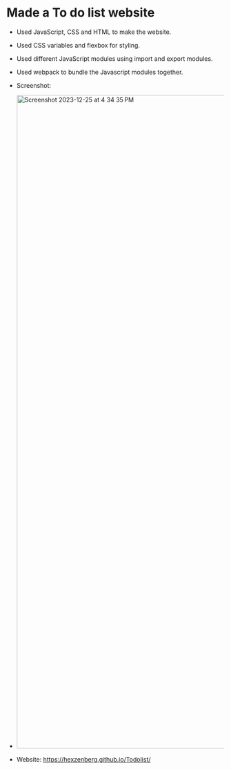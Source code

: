 # Made a To do list website

- Used JavaScript, CSS and HTML to make the website.

- Used CSS variables and flexbox for styling.

- Used different JavaScript modules using import and export modules.

- Used webpack to bundle the Javascript modules together.

- Screenshot:
- <img width="1512" alt="Screenshot 2023-12-25 at 4 34 35 PM" src="https://github.com/Hexzenberg/Todolist/assets/98541526/c2fe54e7-2df0-425c-9cff-f5d8b022fe99">

- Website: https://hexzenberg.github.io/Todolist/
